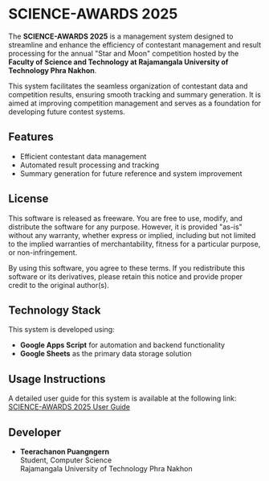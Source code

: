 # SCIENCE-AWARDS 2025

The **SCIENCE-AWARDS 2025** is a management system designed to streamline and enhance the efficiency of contestant management and result processing for the annual "Star and Moon" competition hosted by the **Faculty of Science and Technology at Rajamangala University of Technology Phra Nakhon**.

This system facilitates the seamless organization of contestant data and competition results, ensuring smooth tracking and summary generation. It is aimed at improving competition management and serves as a foundation for developing future contest systems.

## Features
- Efficient contestant data management
- Automated result processing and tracking
- Summary generation for future reference and system improvement

## License

This software is released as freeware. You are free to use, modify, and distribute the software for any purpose. However, it is provided "as-is" without any warranty, whether express or implied, including but not limited to the implied warranties of merchantability, fitness for a particular purpose, or non-infringement.

By using this software, you agree to these terms. If you redistribute this software or its derivatives, please retain this notice and provide proper credit to the original author(s).

## Technology Stack

This system is developed using:
- **Google Apps Script** for automation and backend functionality
- **Google Sheets** as the primary data storage solution

## Usage Instructions
A detailed user guide for this system is available at the following link:  
[SCIENCE-AWARDS 2025 User Guide](https://drive.google.com/file/d/1dXiGa0Jmia4jHyZsFY6uVDOPiU_xlNix/view)

## Developer

- **Teerachanon Puangngern**  
  Student, Computer Science  
  Rajamangala University of Technology Phra Nakhon
